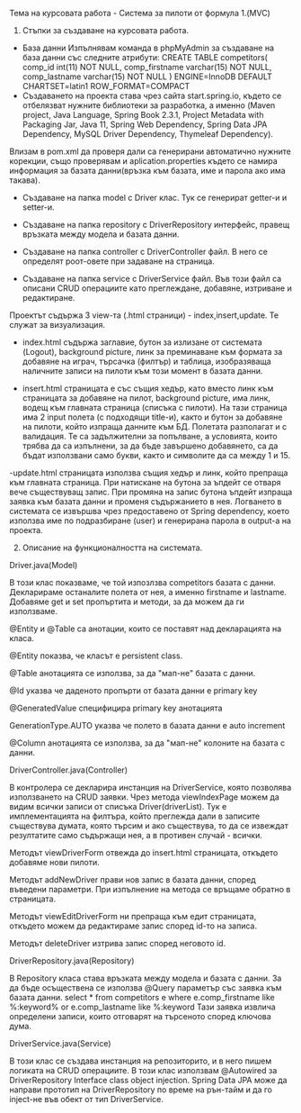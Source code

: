Тема на курсовата работа - Система за пилоти от формула 1.(MVC)

1. Стъпки за създаване на курсовата работа.

- База данни
Изпълнявам команда в phpMyAdmin за създаване на база данни със следните атрибути:
CREATE TABLE competitors( 
comp_id int(11) NOT NULL, 
comp_firstname varchar(15) NOT NULL, 
comp_lastname varchar(15) NOT NULL ) 
ENGINE=InnoDB DEFAULT CHARTSET=latin1 ROW_FORMAT=COMPACT
- Създаването на проекта става чрез сайта start.spring.io, където се отбелязват нужните библиотеки за разработка, а именно (Maven project, Java Language, Spring Book 2.3.1, Project Metadata with Packaging Jar, Java 11, Spring Web Dependency, Spring Data JPA Dependency, MySQL Driver Dependency, Thymeleaf Dependency).

Влизам в pom.xml да проверя дали са генерирани автоматично нужните корекции, също проверявам и aplication.properties  където се намира информация за базата данни(връзка към базата, име и парола ако има такава).

- Създаване на папка model с Driver клас. Тук се генерират getter-и и setter-и.

- Създаване на папка repository с DriverRepository интерфейс, правещ връзката между модела и базата данни.

- Създаване на папка controller с DriverController файл. В него се определят роот-овете при задаване на страница.

- Създаване на папка service с DriverService файл. Във този файл са описани CRUD операциите като преглеждане, добавяне,
изтриване и редактиране.

Проектът съдържа 3 view-та (.html страници) - index,insert,update. Те служат за визуализация.

- index.html съдържа заглавие, бутон за излизане от системата (Logout), background picture, линк за преминаване към формата  за добавяне на играч, търсачка (филтър) и таблица, изобразяваща наличните записи на пилоти към този момент в базата данни.

- insert.html страницата е със същия хедър, като вместо линк към страницата за добавяне на пилот, background picture, има линк, водещ към главната страница (списъка с пилоти). На тази страница има 2 input полета (с подходящи title-и), както и бутон за добавяне на пилоти, който изпраща данните към БД. Полетата разполагат и с валидация. Те са задължителни за попълване, а условията, които трябва да са изпълнени, за да бъде завършено добавянето, са да бъдат използвани само букви, както и символите да са между 1 и 15.

-update.html страницата използва същия хедър и линк, който препраща към главната страница. При натискане на бутона за  ъпдейт се отваря вече съществуващ запис. При промяна на запис бутона ъпдейт изпраща заявка към базата данни и променя съдържанието в нея.
Логването в системата се извършва чрез предоставено от Spring dependency, което използва име по подразбиране (user) и генерирана парола в output-а на проекта.

2. Описание на функционалността на системата.

Driver.java(Model)

В този клас показваме, че той изпозлзва competitors базата с данни. Декларираме останалите полета от нея, а именно firstname и lastname. Добавяме get и set пропъртита и методи, за да можем да ги използваме.
 
@Entity и @Table са анотации, които се поставят над декларацията на класа.

@Entity показва, че класът е persistent class.

@Table анотацията се използва, за да "мап-не" базата с данни.

@Id указва че даденото пропърти от базата данни е primary key

@GeneratedValue специфицира primary key анотацията

GenerationType.AUTO указва че полето в базата данни е auto increment

@Column анотацията се използва, за да "мап-не" колоните на базата с данни.

DriverController.java(Controller)

В контролера се декларира инстанция на DriverService, която позволява използването на CRUD заявки.
Чрез метода viewIndexPage можем да видим всички записи от списъка Driver(driverList).
Тук е имплементацията на филтъра, който преглежда дали в записите съществува думата, която търсим и ако съществува, то да се извеждат резултатите само съдържащи нея, а в противен случай - всички.

Методът viewDriverForm отвежда до insert.html страницата, откъдето добавяме нови пилоти.

Методът addNewDriver прави нов запис в базата данни, според въведени параметри. При изпълнение на метода се връщаме обратно в страницата.

Методът viewEditDriverForm ни препраща към едит страницата, откъдето можем да редактираме запис според id-то на записа.

Методът deleteDriver изтрива запис според неговото id.

DriverRepository.java(Repository)

В Repository класа става връзката между модела и базата с данни. За да бъде осъществена се използва @Query параметър 
със заявка към базата данни.
select * from competitors e where e.comp_firstname like %:keyword% or e.comp_lastname like %:keyword
Тази заявка извлича определени записи, които отговарят на търсеното според ключова дума.

DriverService.java(Service)

В този клас се създава инстанция на репозиторито, и в него пишем логиката на CRUD операциите.
В този клас използвам @Autowired за DriverRepository Interface class object injection. Spring Data JPA 
може да направи прототип на DriverRepository по време на рън-тайм и да го inject-не във обект от тип DriverService.
